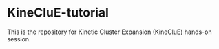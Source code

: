 # KineCluE-tutorial
This is the repository for Kinetic Cluster Expansion (KineCluE) hands-on session.
